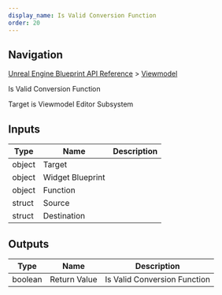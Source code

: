 ```yaml
---
display_name: Is Valid Conversion Function
order: 20
---
```

## Navigation

[Unreal Engine Blueprint API Reference](https://dev.epicgames.com/documentation/en-us/unreal-engine/BlueprintAPI) > [Viewmodel](https://dev.epicgames.com/documentation/en-us/unreal-engine/BlueprintAPI/Viewmodel)

Is Valid Conversion Function

Target is Viewmodel Editor Subsystem

## Inputs

| Type | Name | Description |
| --- | --- | --- |
| object | Target |  |
| object | Widget Blueprint |  |
| object | Function |  |
| struct | Source |  |
| struct | Destination |  |

## Outputs

| Type | Name | Description |
| --- | --- | --- |
| boolean | Return Value | Is Valid Conversion Function |
